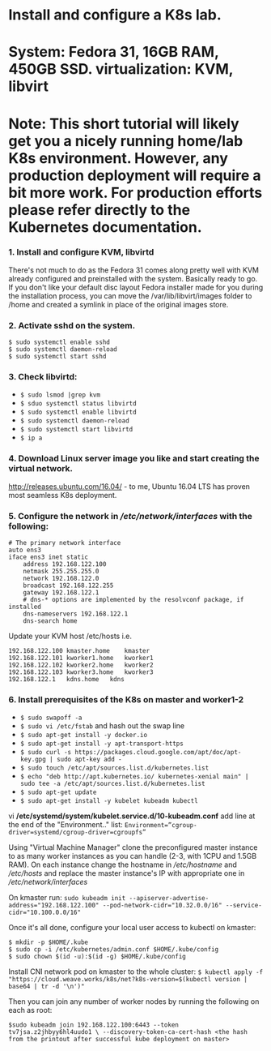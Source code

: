 # Install and configure a K8s lab.

System: Fedora 31, 16GB RAM, 450GB SSD.
virtualization: KVM, libvirt
=======================================

Note: This short tutorial will likely get you a nicely running home/lab K8s environment. However, any production deployment will require a bit more work. For production efforts please refer directly to the Kubernetes documentation.
=======================================

### 1. Install and configure KVM, libvirtd
There's not much to do as the Fedora 31 comes along pretty well with KVM already configured and preinstalled with the system. Basically ready to go. If you don't like your default disc layout Fedora installer made for you during the installation process, you can move the /var/lib/libvirt/images folder to /home and created a symlink in place of the original images store.

### 2. Activate sshd on the system.
```
$ sudo systemctl enable sshd
$ sudo systemctl daemon-reload
$ sudo systemctl start sshd
```
### 3. Check libvirtd:

- `$ sudo lsmod |grep kvm`
- `$ sduo systemctl status libvirtd`
- `$ sudo systemctl enable libvirtd`
- `$ sudo systemctl daemon-reload`
- `$ sudo systemctl start libvirtd`
- `$ ip a`

### 4. Download Linux server image you like and start creating the virtual network.

http://releases.ubuntu.com/16.04/ - to me, Ubuntu 16.04 LTS has proven most seamless K8s deployment.

### 5. Configure the network in */etc/network/interfaces* with the following:
```
# The primary network interface
auto ens3
iface ens3 inet static
	address 192.168.122.100
	netmask 255.255.255.0
	network 192.168.122.0
	broadcast 192.168.122.255
	gateway 192.168.122.1
	# dns-* options are implemented by the resolvconf package, if installed
	dns-nameservers 192.168.122.1
	dns-search home
```

Update your KVM host /etc/hosts i.e.
```
192.168.122.100	kmaster.home	kmaster
192.168.122.101	kworker1.home	kworker1
192.168.122.102	kworker2.home	kworker2
192.168.122.103	kworker3.home	kworker3
192.168.122.1	kdns.home	kdns
```

### 6. Install prerequisites of the K8s on master and worker1-2

- `$ sudo swapoff -a`
- `$ sudo vi /etc/fstab` and hash out the swap line
- `$ sudo apt-get install -y docker.io`
- `$ sudo apt-get install -y apt-transport-https`
- `$ sudo curl -s https://packages.cloud.google.com/apt/doc/apt-key.gpg | sudo apt-key add -`
- `$ sudo touch /etc/apt/sources.list.d/kubernetes.list `
- `$ echo "deb http://apt.kubernetes.io/ kubernetes-xenial main" | sudo tee -a /etc/apt/sources.list.d/kubernetes.list`
- `$ sudo apt-get update`
- `$ sudo apt-get install -y kubelet kubeadm kubectl` 

vi **/etc/systemd/system/kubelet.service.d/10-kubeadm.conf**
add line at the end of the "Environment.." list: `Environment=”cgroup-driver=systemd/cgroup-driver=cgroupfs”`

Using "Virtual Machine Manager" clone the preconfigured master instance to as many worker instances as you can handle (2-3, with 1CPU and 1.5GB RAM).
On each instance change the hostname in */etc/hostname* and */etc/hosts* and replace the master instance's IP with appropriate one in */etc/network/interfaces*

On kmaster run: `sudo kubeadm init --apiserver-advertise-address="192.168.122.100" --pod-network-cidr="10.32.0.0/16" --service-cidr="10.100.0.0/16"`

Once it's all done, configure your local user access to kubectl on kmaster:
```
$ mkdir -p $HOME/.kube
$ sudo cp -i /etc/kubernetes/admin.conf $HOME/.kube/config
$ sudo chown $(id -u):$(id -g) $HOME/.kube/config
```

Install CNI network pod on kmaster to the whole cluster:
 `$ kubectl apply -f "https://cloud.weave.works/k8s/net?k8s-version=$(kubectl version | base64 | tr -d '\n')"`

Then you can join any number of worker nodes by running the following on each as root:

`$sudo kubeadm join 192.168.122.100:6443 --token tv7jsa.z2jhbyy6hl4uudo1 \
    --discovery-token-ca-cert-hash <the hash from the printout after successful kube deployment on master>`

